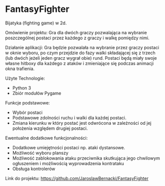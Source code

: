 # FantasyFighter
Bijatyka (fighting game) w 2d.

Omówienie projektu: 
Gra dla dwóch graczy pozwalająca na wybranie poszczególnej postaci przez każdego z graczy i walkę pomiędzy nimi.

Działanie aplikacji:
Gra będzie pozwalała na wybranie przez graczy postaci w oknie wyboru, po czym przejdzie do fazy walki
składającej się z trzech (lub dwóch jeżeli jeden gracz wygrał obie) rund.
Postaci będą miały swoje własne hitboxy dla każdego z ataków i zmieniające się podczas animacji okna trafienia.

Użyte Technologie:
- Python 3
- Zbiór modułów Pygame

Funkcje podstawowe:
- Wybór postaci
- Podstawowe zdolności ruchu i walki dla każdej postaci.
- Zmiana kierunku w który postać jest odwrócona w zależności od jej położenia względem drugiej postaci.

Ewentualne dodatkowe funkcjonalności:
- Dodatkowe umiejętności postaci np. ataki dystansowe.
- Możliwość wyboru planszy
- Możliwość zablokowania ataku przeciwnika skutkująca jego chwilowym ogłuszeniem i możliwością wyprowadzenia kontrataku
- Obsługa kontrolerów

Link do projektu: https://github.com/JaroslawBernacki/FantasyFighter